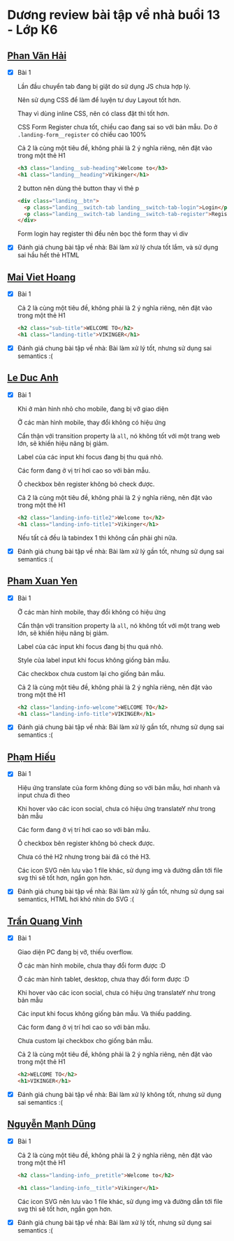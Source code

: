 # Dương review bài tập về nhà buổi 13 - Lớp K6

## [Phan Văn Hải](https://phanvanahai1995.github.io/exercise12/)

- [x] Bài 1

  Lần đầu chuyển tab đang bị giật do sử dụng JS chưa hợp lý.

  Nên sử dụng CSS để làm để luyện tư duy Layout tốt hơn.

  Thay vì dùng inline CSS, nên có class đặt thì tốt hơn.

  CSS Form Register chưa tốt, chiều cao đang sai so với bản mẫu. Do ở `.landing-form__register` có chiều cao 100%

  Cả 2 là cùng một tiêu đề, không phải là 2 ý nghĩa riêng, nên đặt vào trong một thẻ H1

  ```html
  <h3 class="landing__sub-heading">Welcome to</h3>
  <h1 class="landing__heading">Vikinger</h1>
  ```

  2 button nên dùng thẻ button thay vì thẻ p

  ```html
  <div class="landing__btn">
  	<p class="landing__switch-tab landing__switch-tab-login">Login</p>
  	<p class="landing__switch-tab landing__switch-tab-register">Register</p>
  </div>
  ```

  Form login hay register thì đều nên bọc thẻ form thay vì div

- [x] Đánh giá chung bài tập về nhà: Bài làm xử lý chưa tốt lắm, và sử dụng sai hầu hết thẻ HTML

## [Mai Viet Hoang](https://viethoang-mai.github.io/Ex-Fullstack-K6/Day_13/BTB_13)

- [x] Bài 1

  Cả 2 là cùng một tiêu đề, không phải là 2 ý nghĩa riêng, nên đặt vào trong một thẻ H1

  ```html
  <h2 class="sub-title">WELCOME TO</h2>
  <h1 class="landing-title">VIKINGER</h1>
  ```

- [x] Đánh giá chung bài tập về nhà: Bài làm xử lý tốt, nhưng sử dụng sai semantics :(

## [Le Duc Anh](https://ducanhprogram.github.io/f8-fullstack-k6/Day-12)

- [x] Bài 1

  Khi ở màn hình nhỏ cho mobile, đang bị vỡ giao diện

  Ở các màn hình mobile, thay đổi không có hiệu ứng

  Cẩn thận với transition property là `all`, nó không tốt với một trang web lớn, sẽ khiến hiệu năng bị giảm.

  Label của các input khi focus đang bị thu quá nhỏ.

  Các form đang ở vị trí hơi cao so với bản mẫu.

  Ô checkbox bên register không bỏ check được.

  Cả 2 là cùng một tiêu đề, không phải là 2 ý nghĩa riêng, nên đặt vào trong một thẻ H1

  ```html
  <h2 class="landing-info-title2">Welcome to</h2>
  <h1 class="landing-info-title1">Vikinger</h1>
  ```

  Nếu tất cả đều là tabindex 1 thì không cần phải ghi nữa.

- [x] Đánh giá chung bài tập về nhà: Bài làm xử lý gần tốt, nhưng sử dụng sai semantics :(

## [Pham Xuan Yen](https://yenpham103.github.io/f8_fullstack_k6_btvn/Day12/index.html)

- [x] Bài 1

  Ở các màn hình mobile, thay đổi không có hiệu ứng

  Cẩn thận với transition property là `all`, nó không tốt với một trang web lớn, sẽ khiến hiệu năng bị giảm.

  Label của các input khi focus đang bị thu quá nhỏ.

  Style của label input khi focus không giống bản mẫu.

  Các checkbox chưa custom lại cho giống bản mẫu.

  Cả 2 là cùng một tiêu đề, không phải là 2 ý nghĩa riêng, nên đặt vào trong một thẻ H1

  ```html
  <h2 class="landing-info-welcome">WELCOME TO</h2>
  <h1 class="landing-info-title">VIKINGER</h1>
  ```

- [x] Đánh giá chung bài tập về nhà: Bài làm xử lý gần tốt, nhưng sử dụng sai semantics :(

## [Phạm Hiếu](https://roniejisa.github.io/f8-fullstack-k6/ex/day12/)

- [x] Bài 1

  Hiệu ứng translate của form không đúng so với bản mẫu, hơi nhanh và input chưa đi theo

  Khi hover vào các icon social, chưa có hiệu ứng translateY như trong bản mẫu

  Các form đang ở vị trí hơi cao so với bản mẫu.

  Ô checkbox bên register không bỏ check được.

  Chưa có thẻ H2 nhưng trong bài đã có thẻ H3.

  Các icon SVG nên lưu vào 1 file khác, sử dụng img và đường dẫn tới file svg thì sẽ tốt hơn, ngắn gọn hơn.

- [x] Đánh giá chung bài tập về nhà: Bài làm xử lý gần tốt, nhưng sử dụng sai semantics, HTML hơi khó nhìn do SVG :(

## [Trần Quang Vinh](https://ducanhprogram.github.io/f8-fullstack-k6/Day-12)

- [x] Bài 1

  Giao diện PC đang bị vỡ, thiếu overflow.

  Ở các màn hình mobile, chưa thay đổi form được :D

  Ở các màn hình tablet, desktop, chưa thay đổi form được :D

  Khi hover vào các icon social, chưa có hiệu ứng translateY như trong bản mẫu

  Các input khi focus không giống bản mẫu. Và thiếu padding.

  Các form đang ở vị trí hơi cao so với bản mẫu.

  Chưa custom lại checkbox cho giống bản mẫu.

  Cả 2 là cùng một tiêu đề, không phải là 2 ý nghĩa riêng, nên đặt vào trong một thẻ H1

  ```html
  <h2>WELCOME TO</h2>
  <h1>VIKINGER</h1>
  ```

- [x] Đánh giá chung bài tập về nhà: Bài làm xử lý không tốt, nhưng sử dụng sai semantics :(

## [Nguyễn Mạnh Dũng](https://jxnov.github.io/f8_fullstack_k6)

- [x] Bài 1

  Cả 2 là cùng một tiêu đề, không phải là 2 ý nghĩa riêng, nên đặt vào trong một thẻ H1

  ```html
  <h2 class="landing-info__pretitle">Welcome to</h2>

  <h1 class="landing-info__title">Vikinger</h1>
  ```

  Các icon SVG nên lưu vào 1 file khác, sử dụng img và đường dẫn tới file svg thì sẽ tốt hơn, ngắn gọn hơn.

- [x] Đánh giá chung bài tập về nhà: Bài làm xử lý tốt, nhưng sử dụng sai semantics :(
